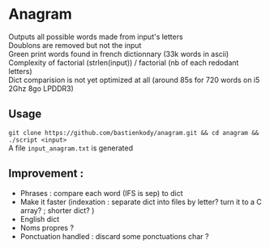 # Anagram
Outputs all possible words made from input's letters  
Doublons are removed but not the input  
Green print words found in french dictionnary (33k words in ascii)  
Complexity of factorial (strlen(input)) / factorial (nb of each redodant letters)  
Dict comparision is not yet optimized at all (around 85s for 720 words on i5 2Ghz 8go LPDDR3)  

## Usage
`git clone https://github.com/bastienkody/anagram.git && cd anagram && ./script <input>`  
A file `input_anagram.txt` is generated  

## Improvement :  
- Phrases : compare each word (IFS is sep) to dict
- Make it faster (indexation : separate dict into files by letter? turn it to a C array? ; shorter dict? )
- English dict
- Noms propres ?  
- Ponctuation handled : discard some ponctuations char ?  